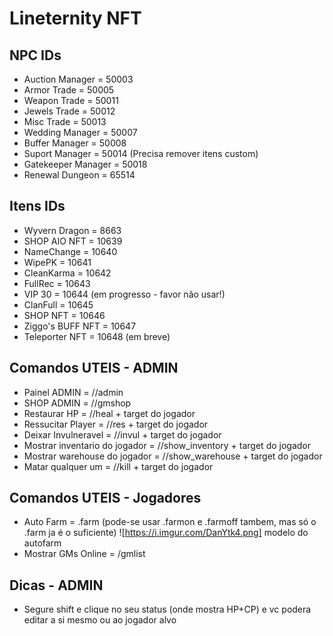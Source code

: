 # Lineternity NFT

## NPC IDs
* Auction Manager = 50003
* Armor Trade = 50005
* Weapon Trade = 50011
* Jewels Trade = 50012
* Misc Trade = 50013
* Wedding Manager = 50007
* Buffer Manager = 50008
* Suport Manager = 50014 (Precisa remover itens custom)
* Gatekeeper Manager = 50018
* Renewal Dungeon = 65514

## Itens IDs
* Wyvern Dragon = 8663
* SHOP AIO NFT = 10639
* NameChange = 10640
* WipePK = 10641
* CleanKarma = 10642
* FullRec = 10643
* VIP 30 = 10644 (em progresso - favor não usar!)
* ClanFull = 10645
* SHOP NFT = 10646
* Ziggo's BUFF NFT = 10647
* Teleporter NFT = 10648 (em breve)

## Comandos UTEIS - ADMIN
* Painel ADMIN = //admin
* SHOP ADMIN = //gmshop
* Restaurar HP = //heal + target do jogador
* Ressucitar Player = //res + target do jogador
* Deixar Invulneravel = //invul + target do jogador
* Mostrar inventario do jogador = //show_inventory + target do jogador
* Mostrar warehouse do jogador = //show_warehouse + target do jogador
* Matar qualquer um = //kill + target do jogador

## Comandos UTEIS - Jogadores
* Auto Farm = .farm (pode-se usar .farmon e .farmoff tambem, mas só o .farm ja é o suficiente)
![https://i.imgur.com/DanYtk4.png] modelo do autofarm
* Mostrar GMs Online = /gmlist

## Dicas - ADMIN
* Segure shift e clique no seu status (onde mostra HP+CP) e vc podera editar a si mesmo ou ao jogador alvo

